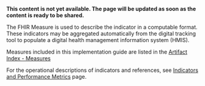 
**This content is not yet available. The page will be updated as soon as the content is ready to be shared.**

The FHIR Measure is used to describe the indicator in a computable format. These indicators may be aggregated automatically from the digital tracking tool to populate a digital health management information system (HMIS). 

Measures included in this implementation guide are listed in the [Artifact Index - Measures](artifacts.html)

For the operational descriptions of indicators and references, see <a href="indicators.html">Indicators and Performance Metrics</a> page. 







